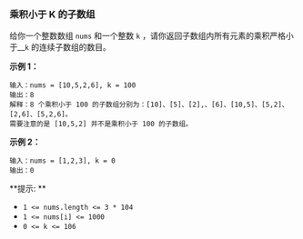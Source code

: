### 乘积小于 K 的子数组 ###
给你一个整数数组 `nums` 和一个整数 `k` ，请你返回子数组内所有元素的乘积严格小于__`k` 的连续子数组的数目。

**示例 1：**

```
输入：nums = [10,5,2,6], k = 100
输出：8
解释：8 个乘积小于 100 的子数组分别为：[10]、[5]、[2],、[6]、[10,5]、[5,2]、[2,6]、[5,2,6]。
需要注意的是 [10,5,2] 并不是乘积小于 100 的子数组。
```

**示例 2：**

```
输入：nums = [1,2,3], k = 0
输出：0
```



**提示: **

* `1 <= nums.length <= 3 * 104`
* `1 <= nums[i] <= 1000`
* `0 <= k <= 106`

